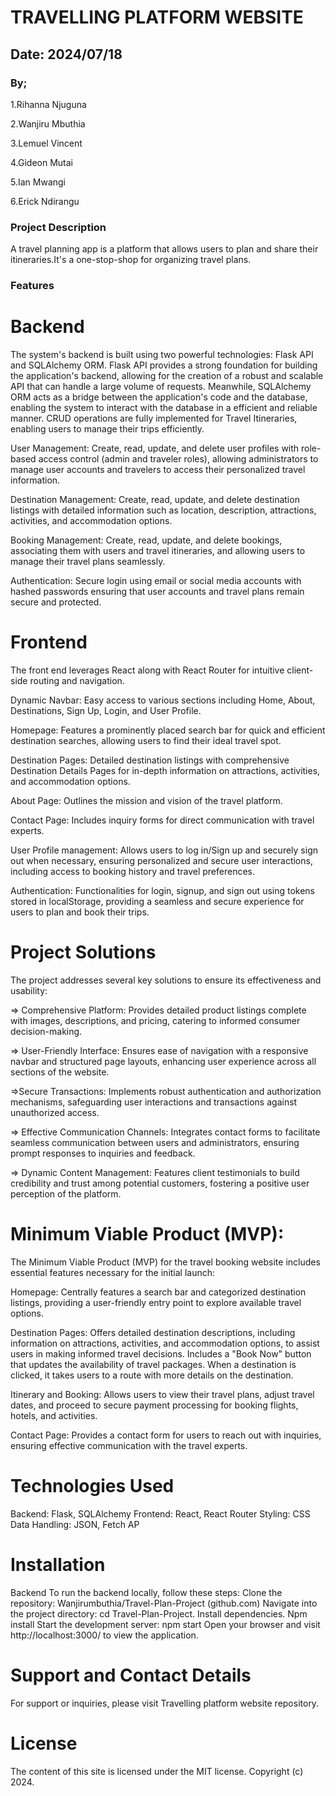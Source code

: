 # TRAVELLING PLATFORM WEBSITE

## Date: 2024/07/18

### By;
1.Rihanna Njuguna

2.Wanjiru Mbuthia

3.Lemuel Vincent

4.Gideon Mutai

5.Ian Mwangi

6.Erick Ndirangu

### Project Description
A travel planning app is a platform that allows users to plan and share their itineraries.It's a one-stop-shop for organizing travel plans.

### Features
# Backend
The system's backend is built using two powerful technologies: Flask API and SQLAlchemy ORM. Flask API provides a strong foundation for building the application's backend, allowing for the creation of a robust and scalable API that can handle a large volume of requests. Meanwhile, SQLAlchemy ORM acts as a bridge between the application's code and the database, enabling the system to interact with the database in a efficient and reliable manner. CRUD operations are fully implemented for Travel Itineraries, enabling users to manage their trips efficiently.

User Management: Create, read, update, and delete user profiles with role-based access control (admin and traveler roles), allowing administrators to manage user accounts and travelers to access their personalized travel information.

Destination Management: Create, read, update, and delete destination listings with detailed information such as location, description, attractions, activities, and accommodation options.

Booking Management: Create, read, update, and delete bookings, associating them with users and travel itineraries, and allowing users to manage their travel plans seamlessly.

Authentication: Secure login using email or social media accounts with hashed passwords  ensuring that user accounts and travel plans remain secure and protected.

# Frontend
The front end leverages React along with React Router for intuitive client-side routing and navigation.

Dynamic Navbar: Easy access to various sections including Home, About, Destinations, Sign Up, Login, and User Profile.

Homepage: Features a prominently placed search bar for quick and efficient destination searches, allowing users to find their ideal travel spot.

Destination Pages: Detailed destination listings with comprehensive Destination Details Pages for in-depth information on attractions, activities, and accommodation options.

About Page: Outlines the mission and vision of the travel platform.

Contact Page: Includes inquiry forms for direct communication with travel experts.

User Profile management: Allows users to log in/Sign up and securely sign out when necessary, ensuring personalized and secure user interactions, including access to booking history and travel preferences.

Authentication: Functionalities for login, signup, and sign out using tokens stored in localStorage, providing a seamless and secure experience for users to plan and book their trips.

# Project Solutions

The project addresses several key solutions to ensure its effectiveness and usability:

=> Comprehensive Platform: Provides detailed product listings complete with images, descriptions, and pricing, catering to informed consumer decision-making.

=> User-Friendly Interface: Ensures ease of navigation with a responsive navbar and structured page layouts, enhancing user experience across all sections of the website.

=>Secure Transactions: Implements robust authentication and authorization mechanisms, safeguarding user interactions and transactions against unauthorized access.

=> Effective Communication Channels: Integrates contact forms to facilitate seamless communication between users and administrators, ensuring prompt responses to inquiries and feedback.

=> Dynamic Content Management: Features client testimonials to build credibility and trust among potential customers, fostering a positive user perception of the platform.

# Minimum Viable Product (MVP):

The Minimum Viable Product (MVP) for the travel booking website includes essential features necessary for the initial launch:

Homepage: Centrally features a search bar and categorized destination listings, providing a user-friendly entry point to explore available travel options.

Destination Pages: Offers detailed destination descriptions, including information on attractions, activities, and accommodation options, to assist users in making informed travel decisions. Includes a "Book Now" button that updates the availability of travel packages. When a destination is clicked, it takes users to a route with more details on the destination.

Itinerary and Booking: Allows users to view their travel plans, adjust travel dates, and proceed to secure payment processing for booking flights, hotels, and activities.

Contact Page: Provides a contact form for users to reach out with inquiries, ensuring effective communication with the travel experts.

# Technologies Used

Backend: Flask, SQLAlchemy Frontend: React, React Router Styling: CSS Data Handling: JSON, Fetch AP

# Installation

Backend To run the backend locally, follow these steps:
Clone the repository: Wanjirumbuthia/Travel-Plan-Project (github.com) Navigate into the project directory: cd Travel-Plan-Project. Install dependencies. Npm install Start the development server: npm start Open your browser and visit http://localhost:3000/ to view the application.

# Support and Contact Details

For support or inquiries, please visit Travelling platform website repository.

# License

The content of this site is licensed under the MIT license. Copyright (c) 2024.

